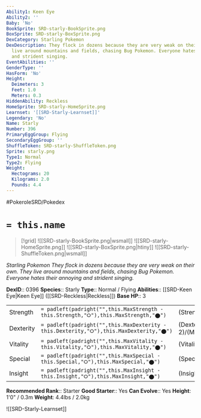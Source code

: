 ```yaml
---
Ability1: Keen Eye
Ability2: ''
Baby: 'No'
BookSprite: SRD-starly-BookSprite.png
BoxSprite: SRD-starly-BoxSprite.png
DexCategory: Starling Pokemon
DexDescription: They flock in dozens because they are very weak on their own. They
  live around mountains and fields, chasing Bug Pokemon. Everyone hates their annoying
  and strident singing.
EventAbilities: ''
GenderType: ''
HasForm: 'No'
Height:
  Deimeters: 3
  Feet: 1.0
  Meters: 0.3
HiddenAbility: Reckless
HomeSprite: SRD-starly-HomeSprite.png
Learnset: '[[SRD-Starly-Learnset]]'
Legendary: 'No'
Name: Starly
Number: 396
PrimaryEggGroup: Flying
SecondaryEggGroup: ''
ShuffleToken: SRD-starly-ShuffleToken.png
Sprite: starly.png
Type1: Normal
Type2: Flying
Weight:
  Hectograms: 20
  Kilograms: 2.0
  Pounds: 4.4
---
```


#PokeroleSRD/Pokedex

# `= this.name`

> [!grid]
> ![[SRD-starly-BookSprite.png|wsmall]]
> ![[SRD-starly-HomeSprite.png]]
> ![[SRD-starly-BoxSprite.png|htiny]]
> ![[SRD-starly-ShuffleToken.png|wsmall]]


*Starling Pokemon*
*They flock in dozens because they are very weak on their own. They live around mountains and fields, chasing Bug Pokemon. Everyone hates their annoying and strident singing.*

**DexID**:: 0396
**Species**:: Starly
**Type**:: Normal / Flying
**Abilities**:: [[SRD-Keen Eye|Keen Eye]] ([[SRD-Reckless|Reckless]])
**Base HP**:: 3

|           |                                                                                        |                                          |
| --------- | -------------------------------------------------------------------------------------- | ---------------------------------------- |
| Strength  | `= padleft(padright("",this.MaxStrength - this.Strength,"⭘"),this.MaxStrength,"⬤")`    | (Strength::2)/(MaxStrength::4)   |
| Dexterity | `= padleft(padright("",this.MaxDexterity - this.Dexterity,"⭘"),this.MaxDexterity,"⬤")` | (Dexterity:: 2)/(MaxDexterity::4) |
| Vitality  | `= padleft(padright("",this.MaxVitality - this.Vitality,"⭘"),this.MaxVitality,"⬤")`    | (Vitality::1)/(MaxVitality::3)   |
| Special   | `= padleft(padright("",this.MaxSpecial - this.Special,"⭘"),this.MaxSpecial,"⬤")`       | (Special::1)/(MaxSpecial::3)     |
| Insight   | `= padleft(padright("",this.MaxInsight - this.Insight,"⭘"),this.MaxInsight,"⬤")`       | (Insight::1)/(MaxInsight::3)     |


**Recommended Rank**:: Starter
**Good Starter**:: Yes
**Can Evolve**:: Yes
**Height**: 1'0" / 0.3m
**Weight**: 4.4lbs / 2.0kg

![[SRD-Starly-Learnset]]